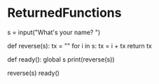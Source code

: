 # ReturnedFunctions
s = input("What's your name? ")

def reverse(s):
    tx = ""
    for i in s:
        tx = i + tx
    return tx

    

def ready():
    global s
    print(reverse(s))


reverse(s)
ready()
